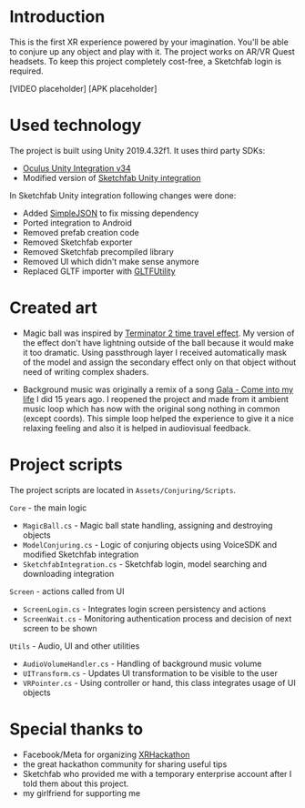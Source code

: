 # Introduction
This is the first XR experience powered by your imagination. You'll be able to conjure up any object and play with it. The project works on AR/VR Quest headsets. To keep this project completely cost-free, a Sketchfab login is required.

[VIDEO placeholder]
[APK placeholder]

# Used technology
The project is built using Unity 2019.4.32f1. It uses third party SDKs: 
* [Oculus Unity Integration v34](https://developer.oculus.com/downloads/package/unity-integration/34.0/)
* Modified version of [Sketchfab Unity integration](https://github.com/sketchfab/unity-plugin/releases/tag/1.2.1)

In Sketchfab Unity integration following changes were done:
* Added [SimpleJSON](https://github.com/Bunny83/SimpleJSON/tree/ac13597cb66536d08f89b3441bff6624564608cf) to fix missing dependency
* Ported integration to Android
* Removed prefab creation code
* Removed Sketchfab exporter
* Removed Sketchfab precompiled library
* Removed UI which didn't make sense anymore
* Replaced GLTF importer with [GLTFUtility](https://github.com/Siccity/GLTFUtility/releases/tag/0.7)

# Created art
* Magic ball was inspired by [Terminator 2 time travel effect](https://www.youtube.com/watch?v=iD-64QzizV4&t=23s). My version of the effect don't have lightning outside of the ball because it would make it too dramatic. Using passthrough layer I received automatically mask of the model and assign the secondary effect only on that object without need of writing complex shaders.

* Background music was originally a remix of a song [Gala - Come into my life](https://music.youtube.com/watch?v=5I0EHVyE_aA) I did 15 years ago. I reopened the project and made from it ambient music loop which has now with the original song nothing in common (except coords). This simple loop helped the experience to give it a nice relaxing feeling and also it is helped in audiovisual feedback.

# Project scripts
The project scripts are located in `Assets/Conjuring/Scripts`.

`Core` - the main logic
* `MagicBall.cs` - Magic ball state handling, assigning and destroying objects
* `ModelConjuring.cs` - Logic of conjuring objects using VoiceSDK and modified Sketchfab integration
* `SketchfabIntegration.cs` - Sketchfab login, model searching and downloading integration

`Screen` - actions called from UI
* `ScreenLogin.cs` - Integrates login screen persistency and actions
* `ScreenWait.cs` - Monitoring authentication process and decision of next screen to be shown

`Utils` - Audio, UI and other utilities
* `AudioVolumeHandler.cs` - Handling of background music volume
* `UITransform.cs` - Updates UI transformation to be visible to the user
* `VRPointer.cs` - Using controller or hand, this class integrates usage of UI objects

# Special thanks to
* Facebook/Meta for organizing [XRHackathon](https://xr2021.facebookhackathons.com/)
* the great hackathon community for sharing useful tips
* Sketchfab who provided me with a temporary enterprise account after I told them about this project.
* my girlfriend for supporting me
